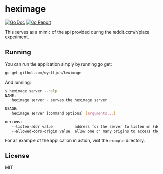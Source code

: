 # heximage

[![Go Doc](https://godoc.org/github.com/wyattjoh/heximage?status.svg)](http://godoc.org/github.com/wyattjoh/heximage)
[![Go Report](https://goreportcard.com/badge/github.com/wyattjoh/heximage)](https://goreportcard.com/report/github.com/wyattjoh/heximage)

This serves as a mimic of the api provided during the reddit.com/r/place
experiment.

## Running

You can run the application simply by running go get:

```bash
go get github.com/wyattjoh/heximage
```

And running:

```bash
$ heximage server --help
NAME:
   heximage server - serves the heximage server

USAGE:
   heximage server [command options] [arguments...]

OPTIONS:
   --listen-addr value          address for the server to listen on (default: "127.0.0.1:8080")
   --allowed-cors-origin value  allow one or many origins to access the api
```

For an example of the application in action, visit the `example` directory.

## License

MIT

